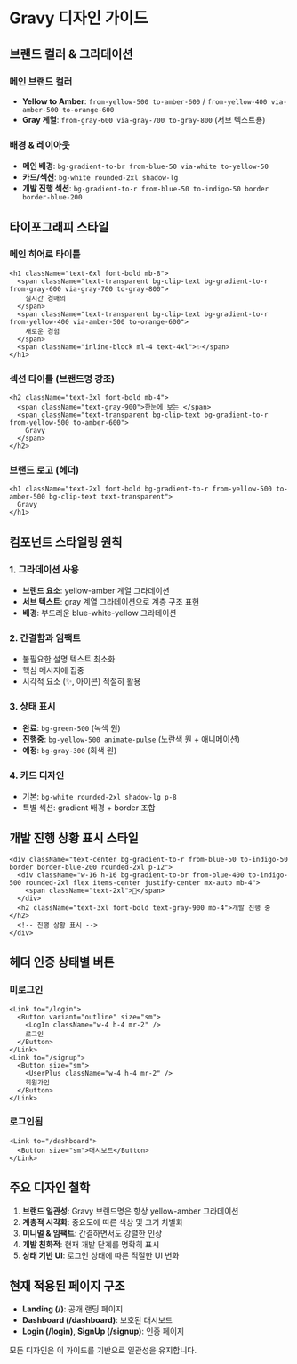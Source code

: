 # Gravy 디자인 가이드

## 브랜드 컬러 & 그라데이션

### 메인 브랜드 컬러
- **Yellow to Amber**: `from-yellow-500 to-amber-600` / `from-yellow-400 via-amber-500 to-orange-600`
- **Gray 계열**: `from-gray-600 via-gray-700 to-gray-800` (서브 텍스트용)

### 배경 & 레이아웃
- **메인 배경**: `bg-gradient-to-br from-blue-50 via-white to-yellow-50`
- **카드/섹션**: `bg-white rounded-2xl shadow-lg`
- **개발 진행 섹션**: `bg-gradient-to-r from-blue-50 to-indigo-50 border border-blue-200`

## 타이포그래피 스타일

### 메인 히어로 타이틀
```tsx
<h1 className="text-6xl font-bold mb-8">
  <span className="text-transparent bg-clip-text bg-gradient-to-r from-gray-600 via-gray-700 to-gray-800">
    실시간 경매의 
  </span>
  <span className="text-transparent bg-clip-text bg-gradient-to-r from-yellow-400 via-amber-500 to-orange-600">
    새로운 경험
  </span>
  <span className="inline-block ml-4 text-4xl">✨</span>
</h1>
```

### 섹션 타이틀 (브랜드명 강조)
```tsx
<h2 className="text-3xl font-bold mb-4">
  <span className="text-gray-900">한눈에 보는 </span>
  <span className="text-transparent bg-clip-text bg-gradient-to-r from-yellow-500 to-amber-600">
    Gravy
  </span>
</h2>
```

### 브랜드 로고 (헤더)
```tsx
<h1 className="text-2xl font-bold bg-gradient-to-r from-yellow-500 to-amber-500 bg-clip-text text-transparent">
  Gravy
</h1>
```

## 컴포넌트 스타일링 원칙

### 1. 그라데이션 사용
- **브랜드 요소**: yellow-amber 계열 그라데이션
- **서브 텍스트**: gray 계열 그라데이션으로 계층 구조 표현
- **배경**: 부드러운 blue-white-yellow 그라데이션

### 2. 간결함과 임팩트
- 불필요한 설명 텍스트 최소화
- 핵심 메시지에 집중
- 시각적 요소 (✨, 아이콘) 적절히 활용

### 3. 상태 표시
- **완료**: `bg-green-500` (녹색 원)
- **진행중**: `bg-yellow-500 animate-pulse` (노란색 원 + 애니메이션)
- **예정**: `bg-gray-300` (회색 원)

### 4. 카드 디자인
- 기본: `bg-white rounded-2xl shadow-lg p-8`
- 특별 섹션: gradient 배경 + border 조합

## 개발 진행 상황 표시 스타일

```tsx
<div className="text-center bg-gradient-to-r from-blue-50 to-indigo-50 border border-blue-200 rounded-2xl p-12">
  <div className="w-16 h-16 bg-gradient-to-br from-blue-400 to-indigo-500 rounded-2xl flex items-center justify-center mx-auto mb-4">
    <span className="text-2xl">🚧</span>
  </div>
  <h2 className="text-3xl font-bold text-gray-900 mb-4">개발 진행 중</h2>
  <!-- 진행 상황 표시 -->
</div>
```

## 헤더 인증 상태별 버튼

### 미로그인
```tsx
<Link to="/login">
  <Button variant="outline" size="sm">
    <LogIn className="w-4 h-4 mr-2" />
    로그인
  </Button>
</Link>
<Link to="/signup">
  <Button size="sm">
    <UserPlus className="w-4 h-4 mr-2" />
    회원가입
  </Button>
</Link>
```

### 로그인됨
```tsx
<Link to="/dashboard">
  <Button size="sm">대시보드</Button>
</Link>
```

## 주요 디자인 철학

1. **브랜드 일관성**: Gravy 브랜드명은 항상 yellow-amber 그라데이션
2. **계층적 시각화**: 중요도에 따른 색상 및 크기 차별화
3. **미니멀 & 임팩트**: 간결하면서도 강렬한 인상
4. **개발 친화적**: 현재 개발 단계를 명확히 표시
5. **상태 기반 UI**: 로그인 상태에 따른 적절한 UI 변화

## 현재 적용된 페이지 구조

- **Landing (/)**: 공개 랜딩 페이지
- **Dashboard (/dashboard)**: 보호된 대시보드
- **Login (/login)**, **SignUp (/signup)**: 인증 페이지

모든 디자인은 이 가이드를 기반으로 일관성을 유지합니다.